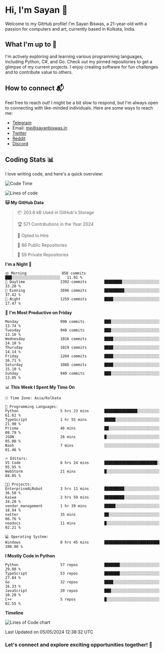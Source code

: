 # Hi, I'm Sayan 👋

Welcome to my GitHub profile! I'm Sayan Biswas, a 21-year-old with a passion for computers and art, currently based in Kolkata, India.

## What I'm up to 🚀

I'm actively exploring and learning various programming languages, including Python, C#, and Go. Check out my pinned repositories to get a glimpse of my current projects. I enjoy creating software for fun challenges and to contribute value to others.

## How to connect 📬

Feel free to reach out! I might be a bit slow to respond, but I'm always open to connecting with like-minded individuals. Here are some ways to reach me:

- [Telegram](https://t.me/dank_as_fuck)
- Email: [me@sayanbiswas.in](mailto:me@sayanbiswas.in)
- [Twitter](https://twitter.com/TheDankDel)
- [Reddit](https://www.reddit.com/user/dank_as_fuck_/)
- [Discord](https://discordapp.com/users/506536929152466945)

## Coding Stats 📊

I love writing code, and here's a quick overview:

<!--START_SECTION:waka-->
![Code Time](http://img.shields.io/badge/Code%20Time-1%2C602%20hrs%2046%20mins-blue)

![Lines of code](https://img.shields.io/badge/From%20Hello%20World%20I%27ve%20Written-5.7%20million%20lines%20of%20code-blue)

**🐱 My GitHub Data** 

> 📦 203.8 kB Used in GitHub's Storage 
 > 
> 🏆 571 Contributions in the Year 2024
 > 
> 💼 Opted to Hire
 > 
> 📜 86 Public Repositories 
 > 
> 🔑 59 Private Repositories 
 > 
**I'm a Night 🦉** 

```text
🌞 Morning                858 commits         ███░░░░░░░░░░░░░░░░░░░░░░   11.91 % 
🌆 Daytime                2392 commits        ████████░░░░░░░░░░░░░░░░░   33.20 % 
🌃 Evening                2696 commits        █████████░░░░░░░░░░░░░░░░   37.42 % 
🌙 Night                  1259 commits        ████░░░░░░░░░░░░░░░░░░░░░   17.47 % 
```
📅 **I'm Most Productive on Friday** 

```text
Monday                   990 commits         ███░░░░░░░░░░░░░░░░░░░░░░   13.74 % 
Tuesday                  948 commits         ███░░░░░░░░░░░░░░░░░░░░░░   13.16 % 
Wednesday                1016 commits        ████░░░░░░░░░░░░░░░░░░░░░   14.10 % 
Thursday                 1019 commits        ████░░░░░░░░░░░░░░░░░░░░░   14.14 % 
Friday                   1204 commits        ████░░░░░░░░░░░░░░░░░░░░░   16.71 % 
Saturday                 1088 commits        ████░░░░░░░░░░░░░░░░░░░░░   15.10 % 
Sunday                   940 commits         ███░░░░░░░░░░░░░░░░░░░░░░   13.05 % 
```


📊 **This Week I Spent My Time On** 

```text
🕑︎ Time Zone: Asia/Kolkata

💬 Programming Languages: 
Python                   5 hrs 23 mins       ███████████████░░░░░░░░░░   61.62 % 
TypeScript               1 hr 55 mins        █████░░░░░░░░░░░░░░░░░░░░   21.90 % 
Prisma                   46 mins             ██░░░░░░░░░░░░░░░░░░░░░░░   08.79 % 
JSON                     26 mins             █░░░░░░░░░░░░░░░░░░░░░░░░   05.00 % 
Bash                     7 mins              ░░░░░░░░░░░░░░░░░░░░░░░░░   01.46 % 

🔥 Editors: 
VS Code                  8 hrs 24 mins       ████████████████████████░   95.95 % 
WebStorm                 21 mins             █░░░░░░░░░░░░░░░░░░░░░░░░   04.05 % 

🐱‍💻 Projects: 
EnterpriseALRobot        3 hrs 11 mins       █████████░░░░░░░░░░░░░░░░   36.50 % 
kaiwa                    2 hrs 59 mins       █████████░░░░░░░░░░░░░░░░   34.20 % 
vendor_management        1 hr 39 mins        █████░░░░░░░░░░░░░░░░░░░░   18.94 % 
natter                   35 mins             ██░░░░░░░░░░░░░░░░░░░░░░░   06.76 % 
neodocs                  11 mins             █░░░░░░░░░░░░░░░░░░░░░░░░   02.21 % 

💻 Operating System: 
Windows                  8 hrs 45 mins       █████████████████████████   100.00 % 
```

**I Mostly Code in Python** 

```text
Python                   57 repos            ███████░░░░░░░░░░░░░░░░░░   29.08 % 
TypeScript               53 repos            ███████░░░░░░░░░░░░░░░░░░   27.04 % 
Go                       32 repos            ████░░░░░░░░░░░░░░░░░░░░░   16.33 % 
JavaScript               20 repos            ███░░░░░░░░░░░░░░░░░░░░░░   10.20 % 
C++                      5 repos             █░░░░░░░░░░░░░░░░░░░░░░░░   02.55 % 
```



**Timeline**

![Lines of Code chart](https://raw.githubusercontent.com/Dank-del/Dank-del/main/assets/bar_graph.png)


 Last Updated on 05/05/2024 12:38:32 UTC
<!--END_SECTION:waka-->

### Let's connect and explore exciting opportunities together! 🚀
